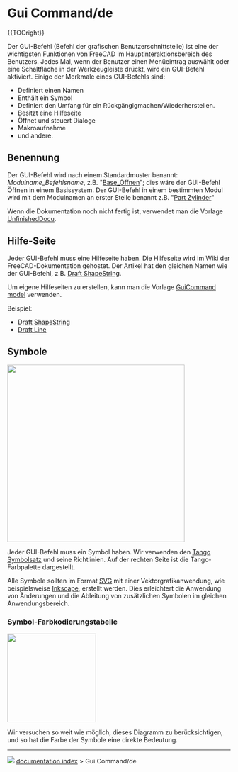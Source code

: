 # Gui Command/de
{{TOCright}}

Der GUI-Befehl (Befehl der grafischen Benutzerschnittstelle) ist eine der wichtigsten Funktionen von FreeCAD im Hauptinteraktionsbereich des Benutzers. Jedes Mal, wenn der Benutzer einen Menüeintrag auswählt oder eine Schaltfläche in der Werkzeugleiste drückt, wird ein GUI-Befehl aktiviert. Einige der Merkmale eines GUI-Befehls sind:

-   Definiert einen Namen
-   Enthält ein Symbol
-   Definiert den Umfang für ein Rückgängigmachen/Wiederherstellen.
-   Besitzt eine Hilfeseite
-   Öffnet und steuert Dialoge
-   Makroaufnahme
-   und andere.

## Benennung

Der GUI-Befehl wird nach einem Standardmuster benannt: *Modulname_Befehlsname*, z.B. \"[Base_Öffnen](Base_Open/de.md)\"; dies wäre der GUI-Befehl Öffnen in einem Basissystem. Der GUI-Befehl in einem bestimmten Modul wird mit dem Modulnamen an erster Stelle benannt z.B. \"[Part Zylinder](Part_Cylinder/de.md)\"

Wenn die Dokumentation noch nicht fertig ist, verwendet man die Vorlage [UnfinishedDocu](Template_UnfinishedDocu.md).

## Hilfe-Seite 

Jeder GUI-Befehl muss eine Hilfeseite haben. Die Hilfeseite wird im Wiki der FreeCAD-Dokumentation gehostet. Der Artikel hat den gleichen Namen wie der GUI-Befehl, z.B. [Draft ShapeString](Draft_ShapeString.md).

Um eigene Hilfeseiten zu erstellen, kann man die Vorlage [GuiCommand model](GuiCommand_model.md) verwenden.

Beispiel:

-   [Draft ShapeString](Draft_ShapeString.md)
-   [Draft Line](Draft_Line.md)

## Symbole

<img alt="" src=images/Tango-Palette.png  style="width:400px;">

Jeder GUI-Befehl muss ein Symbol haben. Wir verwenden den [Tango Symbolsatz](http://tango-project.org/Tango_Desktop_Project/) und seine Richtlinien. Auf der rechten Seite ist die Tango-Farbpalette dargestellt.

Alle Symbole sollten im Format [SVG](SVG/de.md) mit einer Vektorgrafikanwendung, wie beispielsweise [Inkscape](http://inkscape.org), erstellt werden. Dies erleichtert die Anwendung von Änderungen und die Ableitung von zusätzlichen Symbolen im gleichen Anwendungsbereich.

### Symbol-Farbkodierungstabelle 

<img alt="" src=images/Colorchart.png  style="width:200px;">

Wir versuchen so weit wie möglich, dieses Diagramm zu berücksichtigen, und so hat die Farbe der Symbole eine direkte Bedeutung.



---
![](images/Button_right.svg) [documentation index](../README.md) > Gui Command/de
